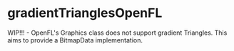 # gradientTrianglesOpenFL
WIP!!! - OpenFL's Graphics class does not support gradient Triangles. This aims to provide a BitmapData implementation.
